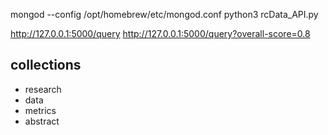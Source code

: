 mongod --config /opt/homebrew/etc/mongod.conf
python3 rcData_API.py 

http://127.0.0.1:5000/query
http://127.0.0.1:5000/query?overall-score=0.8

## collections
- research
- data
- metrics
- abstract